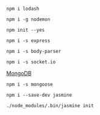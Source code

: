 ```
npm i lodash
```

```
npm i -g nodemon
```

```
npm init --yes
```

```
npm i -s express
```

```
npm i -s body-parser
```

```
npm i -s socket.io
```

[MongoDB](https://account.mongodb.com/account/login)

```
npm i -s mongoose
```

```
npm i --save-dev jasmine
```

```
./node_modules/.bin/jasmine init
```
